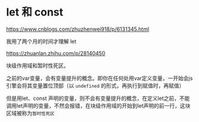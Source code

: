 # let 和 const

https://www.cnblogs.com/zhuzhenwei918/p/6131345.html



我用了两个月的时间才理解 let

https://zhuanlan.zhihu.com/p/28140450



块级作用域和暂时性死区。

之前的var变量，会有变量提升的概念。即你在任何处用var定义变量，一开始会js引擎会将其变量置位顶部（以 `undefined` 的形式，再执行到赋值时，再赋值）

但是用let、const 声明的变量，则不会有变量提升的概念，在定义let之前，不能调用let声明的变量，不然会报错，在块级作用域的开始到let声明的前一行，这块区域被称为`暂时性死区`
